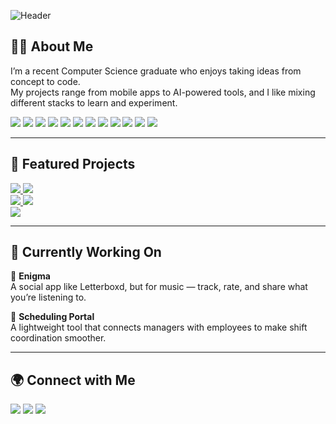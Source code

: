 ![Header](https://capsule-render.vercel.app/api?type=blur&height=300&color=0:ff0000,50:cc0000,100:990000&text=Hey!%20I'm%20Joao%20Pedro%20Marques%20👋&reversal=false&textBg=false&fontAlign=50&fontColor=ffffff&animation=fadeIn&fontSize=40&fontAlignY=50)


## 👨‍💻 About Me
I’m a recent Computer Science graduate who enjoys taking ideas from concept to code.  
My projects range from mobile apps to AI-powered tools, and I like mixing different stacks to learn and experiment.  

<p align="left">
  <img src="https://img.shields.io/badge/Kotlin-0095D5?style=for-the-badge&logo=kotlin&logoColor=white"/>
  <img src="https://img.shields.io/badge/Java-ED8B00?style=for-the-badge&logo=openjdk&logoColor=white"/>
  <img src="https://img.shields.io/badge/Python-3776AB?style=for-the-badge&logo=python&logoColor=white"/>
  <img src="https://img.shields.io/badge/React-20232A?style=for-the-badge&logo=react&logoColor=61DAFB"/>
  <img src="https://img.shields.io/badge/Node.js-43853D?style=for-the-badge&logo=node.js&logoColor=white"/>
  <img src="https://img.shields.io/badge/JavaScript-F7DF1E?style=for-the-badge&logo=javascript&logoColor=black"/>
  <img src="https://img.shields.io/badge/TypeScript-3178C6?style=for-the-badge&logo=typescript&logoColor=white"/>
  <img src="https://img.shields.io/badge/Firebase-FFCA28?style=for-the-badge&logo=firebase&logoColor=black"/>
  <img src="https://img.shields.io/badge/Supabase-3ECF8E?style=for-the-badge&logo=supabase&logoColor=white"/>
  <img src="https://img.shields.io/badge/Pandas-150458?style=for-the-badge&logo=pandas&logoColor=white"/>
  <img src="https://img.shields.io/badge/Scikit--learn-F7931E?style=for-the-badge&logo=scikit-learn&logoColor=white"/>
  <img src="https://img.shields.io/badge/Transformers-FF6F00?style=for-the-badge&logo=huggingface&logoColor=white"/>
</p>

---

## 🌟 Featured Projects
<p align="left">
<a href="https://github.com/jp-marques/financial-sentiment-analysis">
  <img src="https://github-readme-stats.vercel.app/api/pin/?username=jp-marques&repo=financial-sentiment-analysis&theme=github_dark" />
</a>
<a href="https://github.com/jp-marques/CarPriceAI">
  <img src="https://github-readme-stats.vercel.app/api/pin/?username=jp-marques&repo=CarPriceAI&theme=github_dark&cache_bust=1" />
</a>
<br/>
<a href="https://github.com/jp-marques/timed-doodle-challenge">
  <img src="https://github-readme-stats.vercel.app/api/pin/?username=jp-marques&repo=timed-doodle-challenge&theme=github_dark" />
</a>
<a href="https://github.com/jp-marques/TrafficFlowDetector">
  <img src="https://github-readme-stats.vercel.app/api/pin/?username=jp-marques&repo=TrafficFlowDetector&theme=github_dark" />
</a>
<br/>
<a href="https://github.com/jp-marques/BloomBotanica">
  <img src="https://github-readme-stats.vercel.app/api/pin/?username=jp-marques&repo=BloomBotanica&theme=github_dark" />
</a>
</p>

---

## 🔨 Currently Working On  

🎵 **Enigma**  
A social app like Letterboxd, but for music — track, rate, and share what you’re listening to.  

📅 **Scheduling Portal**  
A lightweight tool that connects managers with employees to make shift coordination smoother.  

---

## 🌍 Connect with Me
<p align="left">
  <a href="https://linkedin.com/in/jp-marques2125"><img src="https://img.shields.io/badge/LinkedIn-blue?style=for-the-badge&logo=linkedin"></a>
  <a href="mailto:joaopedrogmarques@gmail.com"><img src="https://img.shields.io/badge/Email-red?style=for-the-badge&logo=gmail&logoColor=white"></a>
  <a href="https://drive.google.com/file/d/1kuJNvmrYQlwofjB4O1FulQm_MpYPCOeH/view?usp=sharing"><img src="https://img.shields.io/badge/Resume-8A2BE2?style=for-the-badge&logo=readthedocs&logoColor=white"></a>
</p>

